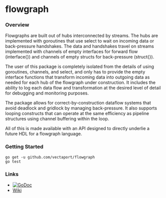 # flowgraph

### Overview

Flowgraphs are built out of hubs interconnected by streams. The hubs are implemented with goroutines that use select to wait on incoming data or back-pressure handshakes. The data and handshakes travel on streams implemented with channels of empty interfaces for forward flow (interface{}) and channels of empty structs for back-pressure (struct{}).

The user of this package is completely isolated from the details of using goroutines, channels, and select, and only has to provide the empty interface functions that transform incoming data into outgoing data as needed for each hub of the flowgraph under construction. It includes the ability to log each data flow and transformation at the desired level of detail for debugging and monitoring purposes. 

The package allows for correct-by-construction dataflow systems that avoid deadlock and gridlock by managing back-pressure.   It also supports looping constructs that can operate at the same efficiency as pipeline structures using channel buffering within the loop. 

All of this is made available with an API designed to directly underlie a future HDL for a flowgraph language.

### Getting Started

```
go get -u github.com/vectaport/flowgraph
go test
```


### Links

* [![GoDoc](https://godoc.org/github.com/vectaport/flowgraph?status.svg)](https://godoc.org/github.com/vectaport/flowgraph)
* [Wiki](https://github.com/vectaport/flowgraph/wiki)
